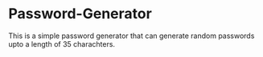 # Password-Generator
This is a simple password generator that can generate random passwords upto a length of 35 charachters.
